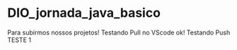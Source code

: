 # DIO_jornada_java_basico
Para subirmos nossos projetos!
Testando Pull no VScode ok!
Testando Push TESTE 1


